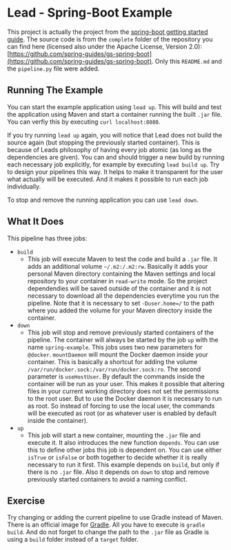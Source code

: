 # Lead - Spring-Boot Example

This project is actually the project from the [spring-boot getting started guide](https://spring.io/guides/gs/spring-boot/).
The source code is from the `complete` folder of the repository you can find here (licensed also under the Apache License, Version 2.0): [https://github.com/spring-guides/gs-spring-boot](https://github.com/spring-guides/gs-spring-boot).
Only this `README.md` and the `pipeline.py` file were added.

## Running The Example

You can start the example application using `lead up`. This will build and test the application using Maven and start a container running the built `.jar` file.
You can verfiy this by executing `curl localhost:8080`.

If you try running `lead up` again, you will notice that Lead does not build the source again (but stopping the previously started container). This is because of Leads philosophy of having every job atomic (as long as the dependencies are given). You can and should trigger a new build by running each necessary job explicitly, for example by executing `lead build up`. Try to design your pipelines this way. It helps to make it transparent for the user what actually will be executed. And it makes it possible to run each job individually.

To stop and remove the running application you can use `lead down`.

## What It Does

This pipeline has three jobs:

- `build`
  - This job will execute Maven to test the code and build a `.jar` file. It adds an additional volume `~/.m2:/.m2:rw`. Basically it adds your personal Maven directory containing the Maven settings and local repository to your container in `read-write` mode. So the project dependendies will be saved outside of the container and it is not necessary to download all the dependencies everytime you run the pipeline.
  Note that it is necessary to set `-Duser.home=/` to the path where you added the volume for your Maven directory inside the container.
- `down`
  - This job will stop and remove previously started containers of the pipeline. The container will always be started by the job `up` with the name `spring-example`. This jobs uses two new parameters for `@docker`. `mountDaemon` will mount the Docker daemon inside your container. This is basically a shortcut for adding the volume `/var/run/docker.sock:/var/run/docker.sock:ro`. The second parameter is `useHostUser`. By default the commands inside the container will be run as your user. This makes it possible that altering files in your current working directory does not set the permissions to the root user. But to use the Docker daemon it is necessary to run as root. So instead of forcing to use the local user, the commands will be executed as root (or as whatever user is enabled by default inside the container).
- `up`
  - This job will start a new container, mounting the `.jar` file and execute it. It also introduces the new function `depends`. You can use this to define other jobs this job is dependent on. You can use either `isTrue` or `isFalse` or both together to decide whether it is really necessary to run it first. This example depends on `build`, but only if there is no `.jar` file. Also it depends on `down` to stop and remove previously started containers to avoid a naming conflict.

## Exercise

Try changing or adding the current pipeline to use Gradle instead of Maven. There is an official image for [Gradle](https://hub.docker.com/_/gradle/). All you have to execute is `gradle build`. And do not forget to change the path to the `.jar` file as Gradle is using a `build` folder instead of a `target` folder.